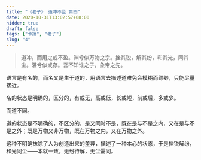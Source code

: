 ```yaml
---
title: "《老子》 道冲不盈 第四"
date: 2020-10-31T13:02:57+08:00
hidden: true
draft: false
tags: ["卡揣", "老子"]
slug: "4"
---
```


> 道冲，而用之或不盈。渊兮似万物之宗。挫其锐，解其纷，和其光，同其尘。湛兮似或存。吾不知谁之子，象帝之先。

语言是有名的，而名又是生于道的，用语言去描述道难免会模糊而缥缈，只能尽量接近。

名的状态是明确的，区分的，有或无，高或低，长或短，前或后，多或少。

而道不同。

道的状态是不明确的，不区分的，是又同时不是，既在是与不是之内，又在是与不是之外；既是万物又非万物，既在万物之内，又在万物之外。

这种不明确抹除了人为创造出来的差异，描述了一种本心的状态，于是挫锐解纷，和光同尘——本就一致，无纷待解，无尘需同。